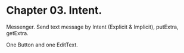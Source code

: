 # Chapter 03. Intent.

Messenger. Send text message by Intent (Explicit & Implicit), putExtra, getExtra.

One Button and one EditText.
